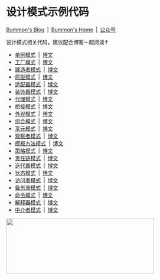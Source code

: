 # 设计模式示例代码

[Bummon's Blog](https://blog.bummon.com/)&ensp;|&ensp;[Bummon's Home](https://www.bummon.com/)&ensp;|&ensp;[公众号](https://www.bummon.com/wechat/) 

设计模式相关代码，建议配合博客一起阅读↑

- [单例模式](/src/main/java/com/bummon/singleton)&ensp;|&ensp;[博文](http://blog.bummon.com/blog/4049607742.html)
- [工厂模式](/src/main/java/com/bummon/factory)&ensp;|&ensp;[博文](http://blog.bummon.com/blog/1417187187.html)
- [建造者模式](/src/main/java/com/bummon/builder)&ensp;|&ensp;[博文](http://blog.bummon.com/blog/4269894716.html)
- [原型模式](/src/main/java/com/bummon/prototype)&ensp;|&ensp;[博文](http://blog.bummon.com/blog/2444074211.html)
- [适配器模式](/src/main/java/com/bummon/adapter)&ensp;|&ensp;[博文](http://blog.bummon.com/blog/4123342314.html)
- [装饰器模式](/src/main/java/com/bummon/decorator)&ensp;|&ensp;[博文](http://blog.bummon.com/blog/2614702854.html)
- [代理模式](/src/main/java/com/bummon/proxy)&ensp;|&ensp;[博文](http://blog.bummon.com/blog/2068909584.html)
- [桥接模式](/src/main/java/com/bummon/bridge)&ensp;|&ensp;[博文](http://blog.bummon.com/blog/1446144220.html)
- [外观模式](/src/main/java/com/bummon/facade)&ensp;|&ensp;[博文](http://blog.bummon.com/blog/1968982699.html)
- [组合模式](/src/main/java/com/bummon/composite)&ensp;|&ensp;[博文](http://blog.bummon.com/blog/3750205330.html)
- [享元模式](/src/main/java/com/bummon/flyweight)&ensp;|&ensp;[博文](http://blog.bummon.com/blog/3785206090.html)
- [观察者模式](/src/main/java/com/bummon/observer)&ensp;|&ensp;[博文](http://blog.bummon.com/blog/2586075670.html)
- [模板方法模式](/src/main/java/com/bummon/template)&ensp;|&ensp;[博文](http://blog.bummon.com/blog/3972415819.html)
- [策略模式](/src/main/java/com/bummon/strategy)&ensp;|&ensp;[博文](http://blog.bummon.com/blog/1927526001.html)
- [责任链模式](/src/main/java/com/bummon/responsibility)&ensp;|&ensp;[博文](http://blog.bummon.com/blog/1644716670.html)
- [迭代器模式](/src/main/java/com/bummon/iterator)&ensp;|&ensp;[博文](http://blog.bummon.com/blog/2421543447.html)
- [状态模式](/src/main/java/com/bummon/state)&ensp;|&ensp;[博文](http://blog.bummon.com/blog/2328566134.html)
- [访问者模式](/src/main/java/com/bummon/visitor)&ensp;|&ensp;[博文](http://blog.bummon.com/blog/1689591513.html)
- [备忘录模式](/src/main/java/com/bummon/memento)&ensp;|&ensp;[博文](http://blog.bummon.com/blog/3273090133.html)
- [命令模式](/src/main/java/com/bummon/command)&ensp;|&ensp;[博文](http://blog.bummon.com/blog/2014531079.html)
- [解释器模式](/src/main/java/com/bummon/interpreter)&ensp;|&ensp;[博文](http://blog.bummon.com/blog/818875602.html)
- [中介者模式](/src/main/java/com/bummon/mediator)&ensp;|&ensp;[博文](http://blog.bummon.com/blog/3493201692.html)


<img src="https://cdn.jsdelivr.net/gh/Bummon/Design-Pattern/assets/promotion-qrcode-green.png" width="400" height="150" />
